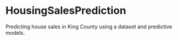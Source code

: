 # HousingSalesPrediction
Predicting house sales in King County using a dataset and predictive models.
